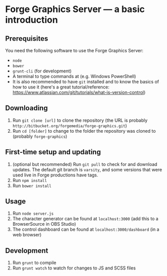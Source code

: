 # Forge Graphics Server — a basic introduction

## Prerequisites
You need the following software to use the Forge Graphics Server:

- `node`
- `bower`
- `grunt-cli` (for development)
- A terminal to type commands at (e.g. Windows PowerShell)
- It is also recommended to have `git` installed and to know the basics of how to use it (here's a great tutorial/reference: https://www.atlassian.com/git/tutorials/what-is-version-control)

## Downloading
1. Run `git clone [url]` to clone the repository (the URL is probably `http://bitbucket.org/forgemedia/forge-graphics.git`)
1. Run `cd [folder]` to change to the folder the repository was cloned to (probably `forge-graphics`)

## First-time setup and updating
1. (optional but recommended) Run `git pull` to check for and download updates. The default git branch is `varsity`, and some versions that were used live in Forge productions have tags.
1. Run `npm install`
1. Run `bower install`

## Usage
1. Run `node server.js`
1. The character generator can be found at `localhost:3000` (add this to a BrowserSource in OBS Studio)
1. The control dashboard can be found at `localhost:3000/dashboard` (in a web browser)

## Development
1. Run `grunt` to compile
1. Run `grunt watch` to watch for changes to JS and SCSS files
